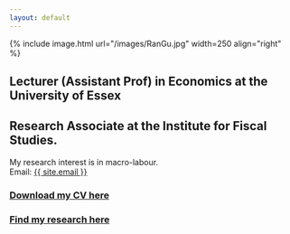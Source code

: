 ```yaml
---
layout: default
---
```


{% include image.html url="/images/RanGu.jpg" width=250 align="right" %}
<br>

## Lecturer (Assistant Prof) in Economics at the University of Essex  
## Research Associate at the Institute for Fiscal Studies.  
My research interest is in macro-labour.  
Email: <a href="mailto:{{ site.email }}">{{ site.email }}</a>

### [Download my CV here](/cv/index.html)

### [Find my research here](/research/index.html)
